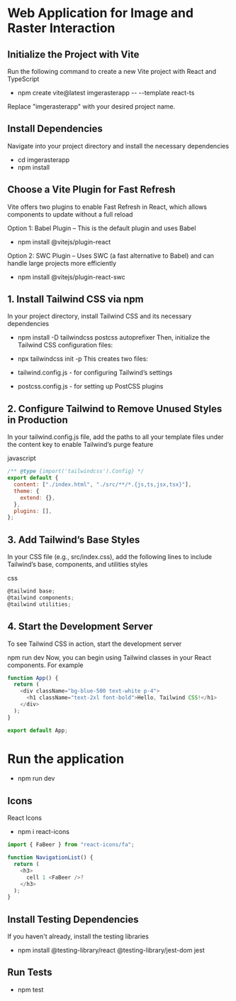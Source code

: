 # Web Application for Image and Raster Interaction

## Initialize the Project with Vite

Run the following command to create a new Vite project with React and TypeScript

- npm create vite@latest imgerasterapp -- --template react-ts

Replace "imgerasterapp" with your desired project name.

## Install Dependencies

Navigate into your project directory and install the necessary dependencies

- cd imgerasterapp
- npm install

## Choose a Vite Plugin for Fast Refresh

Vite offers two plugins to enable Fast Refresh in React, which allows components to update without a full reload

Option 1: Babel Plugin – This is the default plugin and uses Babel

- npm install @vitejs/plugin-react

Option 2: SWC Plugin – Uses SWC (a fast alternative to Babel) and can handle large projects more efficiently

- npm install @vitejs/plugin-react-swc

## 1. Install Tailwind CSS via npm

In your project directory, install Tailwind CSS and its necessary dependencies

- npm install -D tailwindcss postcss autoprefixer
  Then, initialize the Tailwind CSS configuration files:

- npx tailwindcss init -p
  This creates two files:

- tailwind.config.js - for configuring Tailwind’s settings
- postcss.config.js - for setting up PostCSS plugins

## 2. Configure Tailwind to Remove Unused Styles in Production

In your tailwind.config.js file, add the paths to all your template files under the content key to enable Tailwind’s purge feature

javascript

```javascript
/** @type {import('tailwindcss').Config} */
export default {
  content: ["./index.html", "./src/**/*.{js,ts,jsx,tsx}"],
  theme: {
    extend: {},
  },
  plugins: [],
};
```

## 3. Add Tailwind’s Base Styles

In your CSS file (e.g., src/index.css), add the following lines to include Tailwind’s base, components, and utilities styles

css

```javascript
@tailwind base;
@tailwind components;
@tailwind utilities;
```

## 4. Start the Development Server

To see Tailwind CSS in action, start the development server

npm run dev
Now, you can begin using Tailwind classes in your React components. For example

```javascript
function App() {
  return (
    <div className="bg-blue-500 text-white p-4">
      <h1 className="text-2xl font-bold">Hello, Tailwind CSS!</h1>
    </div>
  );
}

export default App;
```

# Run the application

- npm run dev

## Icons

React Icons

- npm i react-icons

```javascript
import { FaBeer } from "react-icons/fa";

function NavigationList() {
  return (
    <h3>
      cell 1 <FaBeer />?
    </h3>
  );
}
```

## Install Testing Dependencies

If you haven't already, install the testing libraries

- npm install @testing-library/react @testing-library/jest-dom jest

## Run Tests

- npm test
